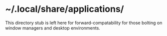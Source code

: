 # ~/.local/share/applications/

This directory stub is left here for forward-compatability for those bolting on window managers and desktop environments.
